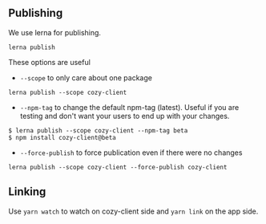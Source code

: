 Publishing
----------

We use lerna for publishing. 

```
lerna publish
```

These options are useful

* `--scope` to only care about one package

```
lerna publish --scope cozy-client
```

* `--npm-tag` to change the default npm-tag (latest). Useful if you are testing
and don't want your users to end up with your changes.

```
$ lerna publish --scope cozy-client --npm-tag beta
$ npm install cozy-client@beta
```

* `--force-publish` to force publication even if there were no changes

```
lerna publish --scope cozy-client --force-publish cozy-client
```

Linking
-------

Use `yarn watch` to watch on cozy-client side and `yarn link` on the app side.
